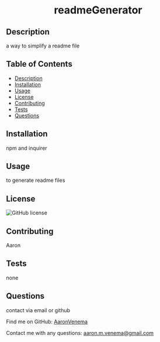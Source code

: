 
<h1 align="center">readmeGenerator</h1>

## Description
  a way to simplify a readme file

## Table of Contents
- [Description](#description)
- [Installation](#installation)
- [Usage](#usage)
- [License](#license)
- [Contributing](#contributing)
- [Tests](#tests)
- [Questions](#questions)

## Installation
  npm and inquirer

## Usage
  to generate readme files

## License
  ![GitHub license](https://img.shields.io/badge/license-MIT-blue.svg)
## Contributing
  Aaron
## Tests
  none
## Questions
  contact via email or github

Find me on GitHub: [AaronVenema](https://github.com/AaronVenema)

 Contact me with any questions: aaron.m.venema@gmail.com
